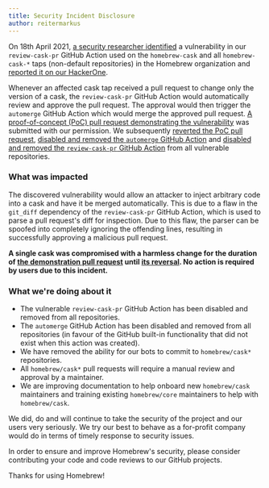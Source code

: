 ```yaml
---
title: Security Incident Disclosure
author: reitermarkus
---
```


On 18th April 2021, [a security researcher identified](https://blog.ryotak.me/post/homebrew-security-incident-en/) a vulnerability in our `review-cask-pr` GitHub Action used on the `homebrew-cask` and all `homebrew-cask-*` taps (non-default repositories) in the Homebrew organization and [reported it on our HackerOne](https://hackerone.com/homebrew).

Whenever an affected cask tap received a pull request to change only the version of a cask, the `review-cask-pr` GitHub Action would automatically review and approve the pull request. The approval would then trigger the `automerge` GitHub Action which would merge the approved pull request. [A proof-of-concept (PoC) pull request demonstrating the vulnerability](https://github.com/Homebrew/homebrew-cask/pull/104191) was submitted with our permission. We subsequently [reverted the PoC pull request](https://github.com/Homebrew/homebrew-cask/pull/104197), [disabled and removed the `automerge` GitHub Action](https://github.com/Homebrew/homebrew-cask/pull/104199) and [disabled and removed the `review-cask-pr` GitHub Action](https://github.com/Homebrew/homebrew-cask/pull/104204) from all vulnerable repositories.

### What was impacted

The discovered vulnerability would allow an attacker to inject arbitrary code into a cask and have it be merged automatically. This is due to a flaw in the `git_diff` dependency of the `review-cask-pr` GitHub Action, which is used to parse a pull request's diff for inspection. Due to this flaw, the parser can be spoofed into completely ignoring the offending lines, resulting in successfully approving a malicious pull request.

**A single cask was compromised with a harmless change for the duration of [the demonstration pull request](https://github.com/Homebrew/homebrew-cask/pull/104191) until [its reversal](https://github.com/Homebrew/homebrew-cask/pull/104197). No action is required by users due to this incident.**

### What we're doing about it

- The vulnerable `review-cask-pr` GitHub Action has been disabled and removed from all repositories.
- The `automerge` GitHub Action has been disabled and removed from all repositories (in favour of the GitHub built-in functionality that did not exist when this action was created).
- We have removed the ability for our bots to commit to `homebrew/cask*` repositories.
- All `homebrew/cask*` pull requests will require a manual review and approval by a maintainer.
- We are improving documentation to help onboard new `homebrew/cask` maintainers and training
  existing `homebrew/core` maintainers to help with `homebrew/cask`.

We did, do and will continue to take the security of the project and our users very seriously. We try our best to behave as a for-profit company would do in terms of timely response to security issues.

In order to ensure and improve Homebrew's security, please consider contributing your code and code reviews to our GitHub projects.

Thanks for using Homebrew!
